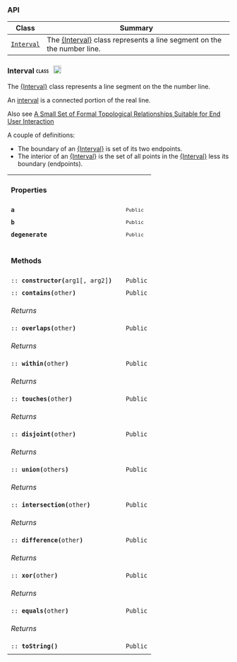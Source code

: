 ### <a name='classes'>API</a>

 Class |  Summary
 ------| ------------
 <code>[Interval](#class-Interval)</code> | The <a href="https://github.com/venkatperi/line-segment-ops/blob/v0.1.0/lib/Interval.coffee#L20">{Interval}</a> class represents a line segment on the   the number line.

### <a name="class-Interval">Interval</a> <b><sub><sup><code>CLASS  </code></sup></sub></b> <a href="#classes"><img src="https://rawgit.com/venkatperi/atomdoc-md/master/assets/octicons/arrow-up.svg" alt="Back to Class List" height= "18px"></a>

<p>The <a href="https://github.com/venkatperi/line-segment-ops/blob/v0.1.0/lib/Interval.coffee#L20">{Interval}</a> class represents a line segment on the
  the number line.</p>
<p>An <a href="http://mathworld.wolfram.com/Interval.html">interval</a>
is a connected portion of the real line.</p>
<p>Also see <a href="http://www.gdmc.nl/oosterom/atti.pdf">A Small Set of Formal Topological Relationships Suitable
  for End User Interaction</a></p>
<p>A couple of definitions:</p>
<ul>
<li>The boundary of an <a href="https://github.com/venkatperi/line-segment-ops/blob/v0.1.0/lib/Interval.coffee#L20">{Interval}</a> is set of its two endpoints.</li>
<li>The interior of an <a href="https://github.com/venkatperi/line-segment-ops/blob/v0.1.0/lib/Interval.coffee#L20">{Interval}</a> is the set of all points
in the <a href="https://github.com/venkatperi/line-segment-ops/blob/v0.1.0/lib/Interval.coffee#L20">{Interval}</a> less its boundary (endpoints).</li>
</ul>


<table width="100%">
<tr><td colspan="2"><h4>Properties</h4></td></tr>

<tr>
  <td><b><code>a</code></b></td>
  <td width="20%"><sub><code>Public</code></sub></td>
</tr>

<tr><td colspan="2">


</td> </tr>

<tr>
  <td><b><code>b</code></b></td>
  <td width="20%"><sub><code>Public</code></sub></td>
</tr>

<tr><td colspan="2">


</td> </tr>

<tr>
  <td><b><code>degenerate</code></b></td>
  <td width="20%"><sub><code>Public</code></sub></td>
</tr>

<tr><td colspan="2">


</td> </tr>

<tr><td colspan="2"></td></tr>
<tr> <td colspan="2"> <h4>Methods</h4> </td> </tr>

<tr>
<td><code>:: <b>constructor(</b>arg1[, arg2]<b>)</b></code></td>
<td><code>Public</code></td> </tr>
<tr><td colspan="2">



</td></tr>

<tr>
<td><code>:: <b>contains(</b>other<b>)</b></code></td>
<td><code>Public</code></td> </tr>
<tr><td colspan="2">


<em>Returns</em>

</td></tr>

<tr>
<td><code>:: <b>overlaps(</b>other<b>)</b></code></td>
<td><code>Public</code></td> </tr>
<tr><td colspan="2">


<em>Returns</em>

</td></tr>

<tr>
<td><code>:: <b>within(</b>other<b>)</b></code></td>
<td><code>Public</code></td> </tr>
<tr><td colspan="2">


<em>Returns</em>

</td></tr>

<tr>
<td><code>:: <b>touches(</b>other<b>)</b></code></td>
<td><code>Public</code></td> </tr>
<tr><td colspan="2">


<em>Returns</em>

</td></tr>

<tr>
<td><code>:: <b>disjoint(</b>other<b>)</b></code></td>
<td><code>Public</code></td> </tr>
<tr><td colspan="2">


<em>Returns</em>

</td></tr>

<tr>
<td><code>:: <b>union(</b>others<b>)</b></code></td>
<td><code>Public</code></td> </tr>
<tr><td colspan="2">


<em>Returns</em>

</td></tr>

<tr>
<td><code>:: <b>intersection(</b>other<b>)</b></code></td>
<td><code>Public</code></td> </tr>
<tr><td colspan="2">


<em>Returns</em>

</td></tr>

<tr>
<td><code>:: <b>difference(</b>other<b>)</b></code></td>
<td><code>Public</code></td> </tr>
<tr><td colspan="2">


<em>Returns</em>

</td></tr>

<tr>
<td><code>:: <b>xor(</b>other<b>)</b></code></td>
<td><code>Public</code></td> </tr>
<tr><td colspan="2">


<em>Returns</em>

</td></tr>

<tr>
<td><code>:: <b>equals(</b>other<b>)</b></code></td>
<td><code>Public</code></td> </tr>
<tr><td colspan="2">


<em>Returns</em>

</td></tr>

<tr>
<td><code>:: <b>toString(</b><b>)</b></code></td>
<td><code>Public</code></td> </tr>
<tr><td colspan="2">



</td></tr>

</table>




